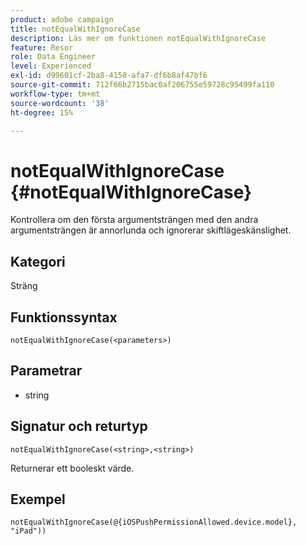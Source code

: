 ```yaml
---
product: adobe campaign
title: notEqualWithIgnoreCase
description: Läs mer om funktionen notEqualWithIgnoreCase
feature: Resor
role: Data Engineer
level: Experienced
exl-id: d99601cf-2ba8-4150-afa7-df6b8af47bf6
source-git-commit: 712f66b2715bac0af206755e59728c95499fa110
workflow-type: tm+mt
source-wordcount: '38'
ht-degree: 15%

---
```


# notEqualWithIgnoreCase {#notEqualWithIgnoreCase}

Kontrollera om den första argumentsträngen med den andra argumentsträngen är annorlunda och ignorerar skiftlägeskänslighet.

## Kategori

Sträng

## Funktionssyntax

`notEqualWithIgnoreCase(<parameters>)`

## Parametrar

* string

## Signatur och returtyp

`notEqualWithIgnoreCase(<string>,<string>)`

Returnerar ett booleskt värde.

## Exempel

`notEqualWithIgnoreCase(@{iOSPushPermissionAllowed.device.model}, "iPad"))`
